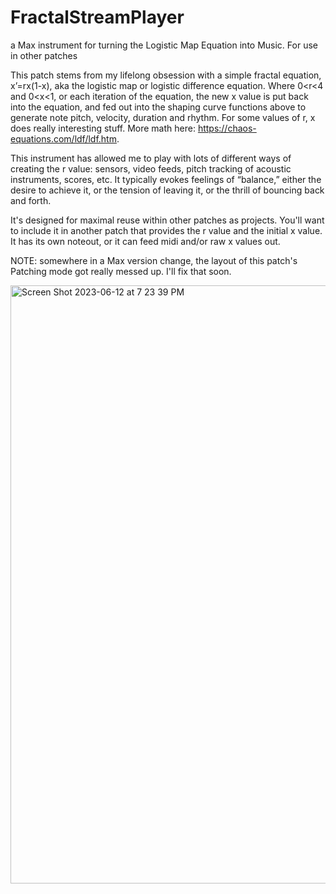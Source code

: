 # FractalStreamPlayer
a Max instrument for turning the Logistic Map Equation into Music. For use in other patches


This patch stems from my lifelong obsession with a simple fractal equation, x’=rx(1-x), aka the logistic map or logistic difference equation. Where 0<r<4 and 0<x<1, or each iteration of the equation, the new x value is put back into the equation, and fed out into the shaping curve functions above to generate note pitch, velocity, duration and rhythm. For some values of r, x does really interesting stuff. More math here: https://chaos-equations.com/ldf/ldf.htm. 


This instrument has allowed me to play with lots of different ways of creating the r value: sensors, video feeds, pitch tracking of acoustic instruments, scores, etc. It typically evokes feelings of “balance,” either the desire to achieve it, or the tension of leaving it, or the thrill of bouncing back and forth. 

It's designed for maximal reuse within other patches as projects. You'll want to include it in another patch that provides the r value and the initial x value. It has its own noteout, or it can feed midi and/or raw x values out.

NOTE: somewhere in a Max version change, the layout of this patch's Patching mode got really messed up. I'll fix that soon.


<img width="957" alt="Screen Shot 2023-06-12 at 7 23 39 PM" src="https://github.com/donundeen/FractalStreamPlayer/assets/606125/689fb23b-16ce-4124-a973-8932bb6d8ab0">

